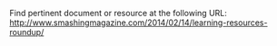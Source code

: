 Find pertinent document or resource at the following URL:
http://www.smashingmagazine.com/2014/02/14/learning-resources-roundup/
